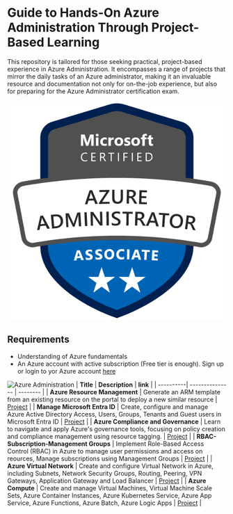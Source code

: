 # Guide to Hands-On Azure Administration Through Project-Based Learning 

This repository is tailored for those seeking practical, project-based experience in Azure Administration. It encompasses a range of projects that mirror the daily tasks of an Azure administrator, making it an invaluable resource and documentation not only for on-the-job experience, but also for preparing for the Azure Administrator certification exam.

![Azure Administration](resources/azure-administrator-associate-600x600.png)

## Requirements
- Understanding of Azure fundamentals
- An Azure account with active subscription (Free tier is enough). Sign up or login to yor Azure account [here](https://azure.microsoft.com/en-us/free/)

![Azure Administration](https://img.shields.io/badge/Azure-Administration-blue)
| **Title** | **Description** | **link** |
| ----------| --------------- | -------- |
| **Azure Resource Management** | Generate an ARM template from an existing resource on the portal to deploy a new similar resource | [Project](./arm_template.md) |
| **Manage Microsoft Entra ID**  | Create, configure and manage Azure Active Directory Access, Users, Groups, Tenants and Guest users in Microsoft Entra ID | [Project](./entra_id.md) |
| **Azure Compliance and Governance** | Learn to navigate and apply Azure's governance tools, focusing on policy creation and compliance management using resource tagging. | [Project](./policy_compliance_with_tags.md) |
| **RBAC-Subscription-Management Groups** | Implement Role-Based Access Control (RBAC) in Azure to manage user permissions and access on reources, Manage subscriptions using Management Groups | [Project](./rbac.md) |
| **Azure Virtual Network** | Create and configure Virtual Network in Azure, including Subnets, Network Security Groups, Routing, Peering, VPN Gateways, Application Gateway and Load Balancer | [Project](./virtual_network.md) |
| **Azure Compute** | Create and manage Virtual Machines, Virtual Machine Scale Sets, Azure Container Instances, Azure Kubernetes Service, Azure App Service, Azure Functions, Azure Batch, Azure Logic Apps | [Project](./compute.md) |